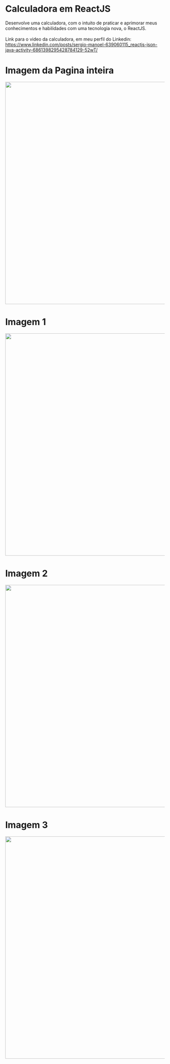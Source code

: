 # Calculadora em ReactJS

Desenvolve uma calculadora, com o intuito de praticar e aprimorar meus conhecimentos e habilidades com uma tecnologia nova, o ReactJS. <br>
<br>
Link para o video da calculadora, em meu perfil do Linkedin: https://www.linkedin.com/posts/sergio-manoel-639060115_reactjs-json-java-activity-6861398295428784129-52wT/

# Imagem da Pagina inteira

<div align="center">
<img src="https://user-images.githubusercontent.com/57279822/152902564-af8e3c04-59a2-441d-b826-030d486194b5.png" width="700px" />
</div>

# Imagem 1

<div align="center">
<img src="https://user-images.githubusercontent.com/57279822/152902558-6703bbc0-fb3a-4ed0-b3b8-efb1a0aa8a4c.png" width="700px" />
</div>

# Imagem 2

<div align="center">
<img src="https://user-images.githubusercontent.com/57279822/152902561-e2ff9840-927b-428b-812a-fe4e26ffdc05.png" width="700px" />
</div>

# Imagem 3

<div align="center">
<img src="https://user-images.githubusercontent.com/57279822/152902562-58d8d76b-de55-4eee-a58a-b4a24e237cc6.png" width="700px" />
</div>

